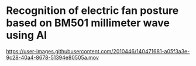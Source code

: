 # Recognition of electric fan posture based on BM501 millimeter wave using AI

https://user-images.githubusercontent.com/2010446/140471681-a05f3a3e-9c28-40a4-8678-51394e80505a.mov

